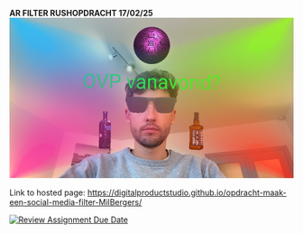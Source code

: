 **AR FILTER RUSHOPDRACHT 17/02/25**
![Screenshot Example](screenshot-example.png)

Link to hosted page: https://digitalproductstudio.github.io/opdracht-maak-een-social-media-filter-MilBergers/

[![Review Assignment Due Date](https://classroom.github.com/assets/deadline-readme-button-22041afd0340ce965d47ae6ef1cefeee28c7c493a6346c4f15d667ab976d596c.svg)](https://classroom.github.com/a/JNeW_fea)
